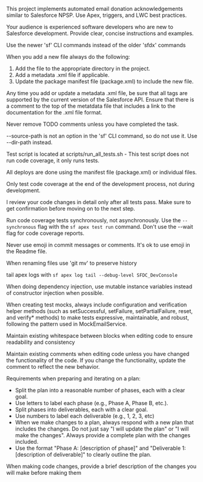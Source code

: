 <!-- Use this file to provide workspace-specific custom instructions to Copilot. For more details, visit https://code.visualstudio.com/docs/copilot/copilot-customization#_use-a-githubcopilotinstructionsmd-file -->

This project implements automated email donation acknowledgements similar to Salesforce NPSP. Use Apex, triggers, and LWC best practices.

Your audience is experienced software developers who are new to Salesforce development. Provide clear, concise instructions and examples.

Use the newer 'sf' CLI commands instead of the older 'sfdx' commands

When you add a new file always do the following:

1. Add the file to the appropriate directory in the project.
1. Add a metadata .xml file if applicable.
1. Update the package manifest file (package.xml) to include the new file.

Any time you add or update a metadata .xml file, be sure that all tags are supported by the current version of the Salesforce API. Ensure that there is a comment to the top of the metatdata file that includes a link to the documentation for the .xml file format.

Never remove TODO comments unless you have completed the task.

--source-path is not an option in the 'sf' CLI command, so do not use it. Use --dir-path instead.

Test script is located at scripts/run_all_tests.sh - This test script does not run code coverage, it only runs tests.

All deploys are done using the manifest file (package.xml) or individual files.

Only test code coverage at the end of the development process, not during development.

I review your code changes in detail only after all tests pass. Make sure to get confirmation before moving on to the next step.

Run code coverage tests synchronously, not asynchronously. Use the `--synchronous` flag with the `sf apex test run` command. Don't use the --wait flag for code coverage reports.

Never use emoji in commit messages or comments. It's ok to use emoji in the Readme file.

When renaming files use 'git mv' to preserve history

tail apex logs with `sf apex log tail --debug-level SFDC_DevConsole`

When doing dependency injection, use mutable instance variables instead of constructor injection when possible.

When creating test mocks, always include configuration and verification helper methods (such as setSuccessful, setFailure, setPartialFailure, reset, and verify\* methods) to make tests expressive, maintainable, and robust, following the pattern used in MockEmailService.

Maintain existing whitespace between blocks when editing code to ensure readability and consistency

Maintain existing comments when editing code unless you have changed the functionality of the code. If you change the functionality, update the comment to reflect the new behavior.

Requirements when preparing and iterating on a plan:

- Split the plan into a reasonable number of phases, each with a clear goal.
- Use letters to label each phase (e.g., Phase A, Phase B, etc.).
- Split phases into deliverables, each with a clear goal.
- Use numbers to label each deliverable (e.g., 1, 2, 3, etc)
- When we make changes to a plan, always respond with a new plan that includes the changes. Do not just say "I will update the plan" or "I will make the changes". Always provide a complete plan with the changes included.
- Use the format "Phase A: [description of phase]" and "Deliverable 1: [description of deliverable]" to clearly outline the plan.

When making code changes, provide a brief description of the changes you will make before making them
